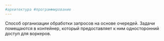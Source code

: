 ```yaml
---
#архитектура #программирование
---
```


Способ организации обработки запросов на основе очередей. Задачи помещаются в контейнер, который предоставляет к ним односторонний доступ для воркеров.
